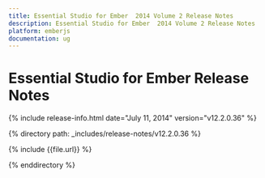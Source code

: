 ```yaml
---
title: Essential Studio for Ember  2014 Volume 2 Release Notes  
description: Essential Studio for Ember  2014 Volume 2 Release Notes  
platform: emberjs
documentation: ug
---
```


# Essential Studio for Ember  Release Notes  

{% include release-info.html date="July 11, 2014"  version="v12.2.0.36" %} 


{% directory path: _includes/release-notes/v12.2.0.36 %}

{% include {{file.url}} %}

{% enddirectory %}